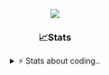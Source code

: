 <div align="center">
  
<p align="center">
  <img src="https://lanyard.cnrad.dev/api/1018290650602553364" />
</p>

### 📈Stats
<details>
    <summary> ⚡ Stats about coding.. </> </summary>
    <br/>

<!--START_SECTION:waka-->
![Code Time](http://img.shields.io/badge/Code%20Time-27%20hrs%2044%20mins-blue)

![Profile Views](http://img.shields.io/badge/Profile%20Views-42-blue)

**🐱 My GitHub Data** 

> 📦 857.2 kB Used in GitHub's Storage 
 > 
> 🏆 105 Contributions in the Year 2024
 > 
> 💼 Opted to Hire
 > 
> 📜 5 Public Repositories 
 > 
> 🔑 15 Private Repositories 
 > 
**I'm a Night 🦉** 

```text
🌞 Morning                36 commits          ██░░░░░░░░░░░░░░░░░░░░░░░   07.81 % 
🌆 Daytime                192 commits         ██████████░░░░░░░░░░░░░░░   41.65 % 
🌃 Evening                190 commits         ██████████░░░░░░░░░░░░░░░   41.21 % 
🌙 Night                  43 commits          ██░░░░░░░░░░░░░░░░░░░░░░░   09.33 % 
```
📅 **I'm Most Productive on Sunday** 

```text
Monday                   21 commits          █░░░░░░░░░░░░░░░░░░░░░░░░   04.56 % 
Tuesday                  56 commits          ███░░░░░░░░░░░░░░░░░░░░░░   12.15 % 
Wednesday                86 commits          █████░░░░░░░░░░░░░░░░░░░░   18.66 % 
Thursday                 71 commits          ████░░░░░░░░░░░░░░░░░░░░░   15.40 % 
Friday                   54 commits          ███░░░░░░░░░░░░░░░░░░░░░░   11.71 % 
Saturday                 73 commits          ████░░░░░░░░░░░░░░░░░░░░░   15.84 % 
Sunday                   100 commits         █████░░░░░░░░░░░░░░░░░░░░   21.69 % 
```


📊 **This Week I Spent My Time On** 

```text
🕑︎ Time Zone: Europe/Berlin

💬 Programming Languages: 
Lua                      4 hrs 31 mins       █████████████████████░░░░   85.27 % 
CSS                      28 mins             ██░░░░░░░░░░░░░░░░░░░░░░░   09.10 % 
HTML                     11 mins             █░░░░░░░░░░░░░░░░░░░░░░░░   03.54 % 
Other                    6 mins              █░░░░░░░░░░░░░░░░░░░░░░░░   02.05 % 
JavaScript               0 secs              ░░░░░░░░░░░░░░░░░░░░░░░░░   00.04 % 

🔥 Editors: 
VS Code                  5 hrs 18 mins       █████████████████████████   100.00 % 

🐱‍💻 Projects: 
[vrp]                    5 hrs 11 mins       ████████████████████████░   97.96 % 
Unknown Project          6 mins              █░░░░░░░░░░░░░░░░░░░░░░░░   02.04 % 

💻 Operating System: 
Windows                  5 hrs 18 mins       █████████████████████████   100.00 % 
```

**I Mostly Code in JavaScript** 

```text
JavaScript               7 repos             █████████░░░░░░░░░░░░░░░░   35.00 % 
Lua                      4 repos             █████░░░░░░░░░░░░░░░░░░░░   20.00 % 
Python                   3 repos             ████░░░░░░░░░░░░░░░░░░░░░   15.00 % 
Makefile                 1 repo              █░░░░░░░░░░░░░░░░░░░░░░░░   05.00 % 
HTML                     1 repo              █░░░░░░░░░░░░░░░░░░░░░░░░   05.00 % 
```




 Last Updated on 07/07/2024 19:37:31 UTC
<!--END_SECTION:waka-->
</details>
